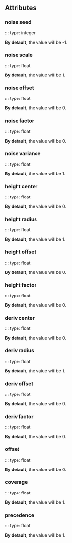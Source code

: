 ## Attributes

### noise seed
::: type: integer

**By default**, the value will be -1.

### noise scale
::: type: float

**By default**, the value will be 1.

### noise offset
::: type: float

**By default**, the value will be 0.

### noise factor
::: type: float

**By default**, the value will be 0.

### noise variance
::: type: float

**By default**, the value will be 1.

### height center
::: type: float

**By default**, the value will be 0.

### height radius
::: type: float

**By default**, the value will be 1.

### height offset
::: type: float

**By default**, the value will be 0.

### height factor
::: type: float

**By default**, the value will be 0.

### deriv center
::: type: float

**By default**, the value will be 0.

### deriv radius
::: type: float

**By default**, the value will be 1.

### deriv offset
::: type: float

**By default**, the value will be 0.

### deriv factor
::: type: float

**By default**, the value will be 0.

### offset
::: type: float

**By default**, the value will be 0.

### coverage
::: type: float

**By default**, the value will be 1.

### precedence
::: type: float

**By default**, the value will be 1.
